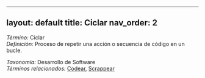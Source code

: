 
---
layout: default
title: Ciclar
nav_order: 2
---

*Término:* Ciclar  
*Definición:* Proceso de repetir una acción o secuencia de código en un bucle.

*Taxonomía:* Desarrollo de Software  
*Términos relacionados:* [Codear](https://maleniski.github.io/diccionario-angl-tec-mx/docs/alfabeticamente/C/codear/), [Scrappear](https://maleniski.github.io/diccionario-angl-tec-mx/docs/alfabeticamente/S/scrappear/)
